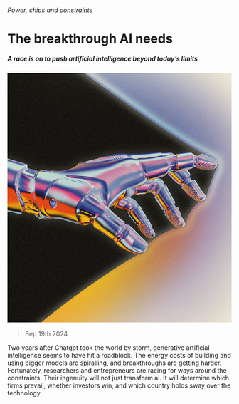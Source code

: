 ###### Power, chips and constraints

# The breakthrough AI needs 

##### A race is on to push artificial intelligence beyond today’s limits 

![image](images/20240921_LDD001_FH.jpg) 

> Sep 19th 2024 

Two years after Chatgpt took the world by storm, generative artificial intelligence seems to have hit a roadblock. The energy costs of building and using bigger models are spiralling, and breakthroughs are getting harder. Fortunately, researchers and entrepreneurs are racing for ways around the constraints. Their ingenuity will not just transform ai. It will determine which firms prevail, whether investors win, and which country holds sway over the technology. 

